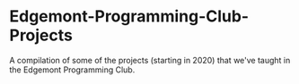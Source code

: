 # Edgemont-Programming-Club-Projects
A compilation of some of the projects (starting in 2020) that we've taught in the Edgemont Programming Club. 
